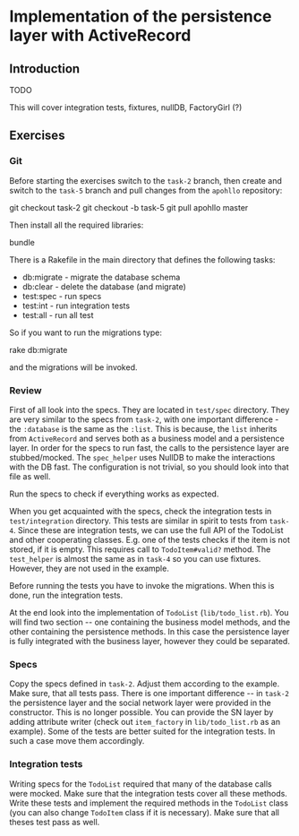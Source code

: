 # Implementation of the persistence layer with ActiveRecord #

## Introduction ##

TODO 

This will cover integration tests, fixtures, nullDB, FactoryGirl (?)

## Exercises

### Git

Before starting the exercises switch to the `task-2` branch, then create and
switch to the `task-5` branch and pull changes from the `apohllo` repository:

  git checkout task-2
  git checkout -b task-5
  git pull apohllo master

Then install all the required libraries:

  bundle

There is a Rakefile in the main directory that defines the following tasks:

* db:migrate - migrate the database schema
* db:clear - delete the database (and migrate)
* test:spec - run specs
* test:int - run integration tests
* test:all - run all test

So if you want to run the migrations type:

rake db:migrate

and the migrations will be invoked.

### Review

First of all look into the specs. They are located in `test/spec` directory.
They are very similar to the specs from `task-2`, with one important 
difference - the `:database` is the same as the `:list`. This is because, 
the `list` inherits from `ActiveRecord` and serves both as a business model 
and a persistence layer. In order for the specs to run fast, the calls to the
persistence layer are stubbed/mocked. The `spec_helper` uses NullDB to make the
interactions with the DB fast. The configuration is not trivial, so you should
look into that file as well.

Run the specs to check if everything works as expected.

When you get acquainted with the specs, check the integration tests in
`test/integration` directory.  This tests are similar in spirit to tests from
`task-4`. Since these are integration tests, we can use the full API of the
TodoList and other cooperating classes. E.g. one of the tests checks if the item
is not stored, if it is empty. This requires call to `TodoItem#valid?` method.
The `test_helper` is almost the same as in `task-4` so you can use fixtures.
However, they are not used in the example.

Before running the tests you have to invoke the migrations. When this is done,
run the integration tests.

At the end look into the implementation of `TodoList` (`lib/todo_list.rb`). You
will find two section -- one containing the business model methods, and the
other containing the persistence methods. In this case the persistence layer is
fully integrated with the business layer, however they could be separated.

### Specs

Copy the specs defined in `task-2`. Adjust them according to the example.
Make sure, that all tests pass. There is one important difference -- in `task-2`
the persistence layer and the social network layer were provided in the
constructor. This is no longer possible. You can provide the SN layer by adding
attribute writer (check out `item_factory` in `lib/todo_list.rb` as an example).
Some of the tests are better suited for the integration tests. In such a case
move them accordingly.

### Integration tests

Writing specs for the `TodoList` required that many of the database calls were
mocked. Make sure that the integration tests cover all these methods. Write
these tests and implement the required methods in the `TodoList` class (you can
also change `TodoItem` class if it is necessary). Make sure that all theses test
pass as well.
